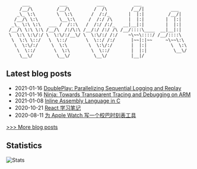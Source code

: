 
```
      ___           ___           ___           ___
     /__/\         /__/\         /  /\         /__/|          ___
    _\_ \:\        \  \:\       /  /:/_       |  |:|         /__/|
   /__/\ \:\        \__\:\     /  /:/ /\      |  |:|        |  |:|
  _\_ \:\ \:\   ___ /  /::\   /  /:/ /:/_   __|__|:|        |  |:|
 /__/\ \:\ \:\ /__/\  /:/\:\ /__/:/ /:/ /\ /__/::::\____  __|__|:|
 \  \:\ \:\/:/ \  \:\/:/__\/ \  \:\/:/ /:/    ~\~~\::::/ /__/::::\
  \  \:\ \::/   \  \::/       \  \::/ /:/      |~~|:|~~     ~\~~\:\
   \  \:\/:/     \  \:\        \  \:\/:/       |  |:|         \  \:\
    \  \::/       \  \:\        \  \::/        |  |:|          \__\/
     \__\/         \__\/         \__\/         |__|/
```


## Latest blog posts
- 2021-01-16 [DoublePlay: Parallelizing Sequential Logging and Replay](http://www.whexy.com/2021/01/16/DoublePlay-Parallelizing-Sequential-Logging-and-Replay/)
- 2021-01-16 [Ninja: Towards Transparent Tracing and Debugging on ARM](http://www.whexy.com/2021/01/09/Ninja-Towards-Transparent-Tracing-and-Debugging-on-ARM/)
- 2021-01-08 [Inline Assembly Language in C](http://www.whexy.com/2020/11/14/inline-assembly-language-in-c/)
- 2020-10-21 [React 学习笔记](http://www.whexy.com/2020/10/21/react-xue-xi-bi-ji/)
- 2020-08-11 [为 Apple Watch 写一个校巴时刻表工具](http://www.whexy.com/2020/07/09/yong-swiftui-wei-apple-watch-xie-yi-ge-jian-dan-de-app/)

[>>> More blog posts](https://www.whexy.com/)

## Statistics
![Stats](https://github-readme-stats.vercel.app/api?username=whexy&theme=vue)
